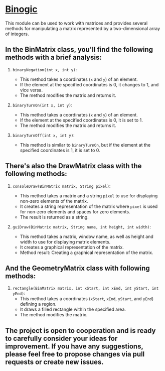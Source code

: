 # [Binogic](https://github.com/Gre4ko/Binogic)
This module can be used to work with matrices and provides several methods for manipulating a matrix represented by a two-dimensional array of integers.
## In the BinMatrix class, you'll find the following methods with a brief analysis:

1. `binaryNegation(int x, int y)`:
   - This method takes a coordinates (`x` and `y`) of an element.
   - If the element at the specified coordinates is 0, it changes to 1, and vice versa.
   - The method modifies the matrix and returns it.

2. `binaryTurnOn(int x, int y)`:
   - This method takes a coordinates (`x` and `y`) of an element.
   - If the element at the specified coordinates is 0, it is set to 1.
   - The method modifies the matrix and returns it.

3. `binaryTurnOff(int x, int y)`:
   - This method is similar to `binaryTurnOn`, but if the element at the specified coordinates is 1, it is set to 0.

## There's also the DrawMatrix class with the following methods:

1. `consoleDraw(BinMatrix matrix, String pixel)`:
   - This method takes a matrix and a string `pixel` to use for displaying non-zero elements of the matrix.
   - It creates a string representation of the matrix where `pixel` is used for non-zero elements and spaces for zero elements.
   - The result is returned as a string.

2. `guiDraw(BinMatrix matrix, String name, int height, int width)`:
   - This method takes a matrix, window name, as well as height  and width  to use for displaying matrix elements.
   - It creates a graphical representation of the matrix.
   - Method result: Creating a graphical representation of the matrix.

## And the GeometryMatrix class with following methods:
1. `rectangle(BinMatrix matrix, int xStart, int xEnd, int yStart, int yEnd)`:
   - This method takes a coordinates (`xStart`, `xEnd`, `yStart`, and `yEnd`) defining a region.
   - It draws a filled rectangle within the specified area.
   - The method modifies the matrix.
   
## The project is open to cooperation and is ready to carefully consider your ideas for improvement. If you have any suggestions, please feel free to propose changes via pull requests or create new issues.
